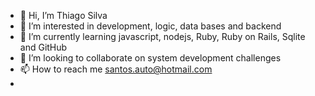 - 👋 Hi, I’m Thiago Silva
- 👀 I’m interested in development, logic, data bases and backend
- 🌱 I’m currently learning javascript, nodejs, Ruby, Ruby on Rails, Sqlite and GitHub
- 💞️ I’m looking to collaborate on system development challenges
- 📫 How to reach me santos.auto@hotmail.com
- 

<!---
ThiagoSiSa/ThiagoSiSa is a ✨ special ✨ repository because its `README.md` (this file) appears on your GitHub profile.
You can click the Preview link to take a look at your changes.
--->
